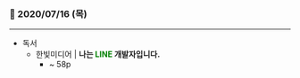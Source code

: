 ### 📖 2020/07/16 (목)

---

- 독서
  - 한빛미디어 | <b>나는 <span style="color: green;">LINE</span> 개발자입니다. </b>
    - ~ 58p
